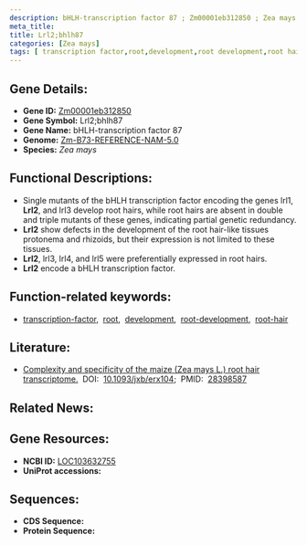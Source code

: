```yaml
---
description: bHLH-transcription factor 87 ; Zm00001eb312850 ; Zea mays
meta_title:
title: Lrl2;bhlh87
categories: [Zea mays]
tags: [ transcription factor,root,development,root development,root hair ]
---
```


## Gene Details:
- **Gene ID:**	[Zm00001eb312850](https://www.maizegdb.org/gene_center/gene/Zm00001eb312850)
- **Gene Symbol:** Lrl2;bhlh87
- **Gene Name:** bHLH-transcription factor 87
- **Genome:** [Zm-B73-REFERENCE-NAM-5.0](https://www.maizegdb.org/genome/assembly/Zm-B73-REFERENCE-NAM-5.0)
- **Species:** *Zea mays*

## Functional Descriptions:
   - Single mutants of the bHLH transcription factor encoding the genes lrl1, **Lrl2**, and lrl3 develop root hairs, while root hairs are absent in double and triple mutants of these genes, indicating partial genetic redundancy.
   - **Lrl2** show defects in the development of the root hair-like tissues protonema and rhizoids, but their expression is not limited to these tissues.
   - **Lrl2**, lrl3, lrl4, and lrl5 were preferentially expressed in root hairs.
   - **Lrl2** encode a bHLH transcription factor.

## Function-related keywords:
- [transcription-factor](/tags/transcription-factor/),&nbsp;&nbsp;[root](/tags/root/),&nbsp;&nbsp;[development](/tags/development/),&nbsp;&nbsp;[root-development](/tags/root-development/),&nbsp;&nbsp;[root-hair](/tags/root-hair/)

## Literature:
   - [Complexity and specificity of the maize (Zea mays L.) root hair transcriptome.]( https://academic.oup.com/jxb/article/68/9/2175/3192113?login=false)&nbsp;&nbsp;DOI:&nbsp;&nbsp;[10.1093/jxb/erx104](https://academic.oup.com/jxb/article/68/9/2175/3192113?login=false);&nbsp;&nbsp;PMID:&nbsp;&nbsp;[28398587](https://pubmed.ncbi.nlm.nih.gov/28398587/)

## Related News:

## Gene Resources:
- **NCBI ID:**  [LOC103632755](https://www.ncbi.nlm.nih.gov/gene/?term=LOC103632755)
- **UniProt accessions:** [](https://www.uniprot.org/uniprotkb//entry)



## Sequences:
- **CDS Sequence:**
- **Protein Sequence:**
